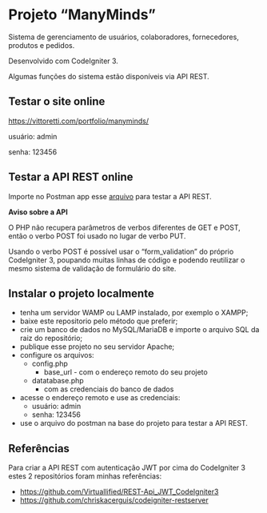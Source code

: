 # Projeto “ManyMinds”

Sistema de gerenciamento de usuários, colaboradores, fornecedores, produtos e pedidos.

Desenvolvido com CodeIgniter 3.

Algumas funções do sistema estão disponíveis via API REST.

## Testar o site online

https://vittoretti.com/portfolio/manyminds/

usuário: admin

senha: 123456

## Testar a API REST online

Importe no Postman app esse [arquivo](https://vittoretti.com/portfolio/download.php?file=manyminds-production-postman) para testar a API REST.

**Aviso sobre a API**

O PHP não recupera parâmetros de verbos diferentes de GET e POST, então o verbo POST foi usado no lugar de verbo PUT.

Usando o verbo POST é possível usar o “form_validation” do próprio CodeIgniter 3, poupando muitas linhas de código e podendo reutilizar o mesmo sistema de validação de formulário do site.

## Instalar o projeto localmente

- tenha um servidor WAMP ou LAMP instalado, por exemplo o XAMPP;
- baixe este repositorio pelo método que preferir;
- crie um banco de dados no MySQL/MariaDB e importe o arquivo SQL da raiz do repositório;
- publique esse projeto no seu servidor Apache;
- configure os arquivos:
  - config.php
    - base_url - com o endereço remoto do seu projeto
  - datatabase.php
    - com as credenciais do banco de dados
- acesse o endereço remoto e use as credenciais:
  - usuário: admin
  - senha: 123456
- use o arquivo do postman na base do projeto para testar a API REST.

## Referências

Para criar a API REST com autenticação JWT por cima do CodeIgniter 3 estes 2 repositórios foram minhas referências:

- https://github.com/Virtuallified/REST-Api_JWT_CodeIgniter3
- https://github.com/chriskacerguis/codeigniter-restserver
